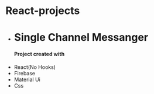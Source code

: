 # React-projects

 
<ul>
  <li><h1>Single Channel Messanger</h1>
   <p><h4>Project created with</h4><li>React(No Hooks)</li><li>Firebase</li><li>Material Ui</li> <li>Css</li></P>
 </li>
</ul>
